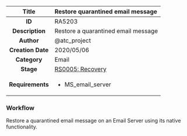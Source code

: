 | Title                       | Restore quarantined email message         |
|:---------------------------:|:--------------------|
| **ID**                      | RA5203            |
| **Description**             | Restore a quarantined email message   |
| **Author**                  | @atc_project        |
| **Creation Date**           | 2020/05/06 |
| **Category**                | Email      |
| **Stage**                   |[RS0005: Recovery](../Response_Stages/RS0005.md)| 
| **Requirements** |<ul><li>MS_email_server</li></ul>|

### Workflow

Restore a quarantined email message on an Email Server using its native functionality.  

